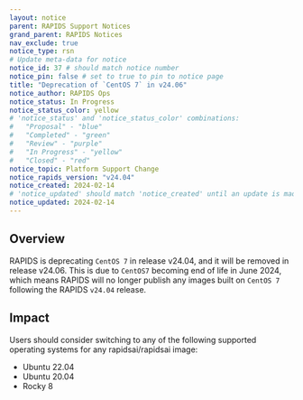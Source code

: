 ```yaml
---
layout: notice
parent: RAPIDS Support Notices
grand_parent: RAPIDS Notices
nav_exclude: true
notice_type: rsn
# Update meta-data for notice
notice_id: 37 # should match notice number
notice_pin: false # set to true to pin to notice page
title: "Deprecation of `CentOS 7` in v24.06"
notice_author: RAPIDS Ops
notice_status: In Progress
notice_status_color: yellow
# 'notice_status' and 'notice_status_color' combinations:
#   "Proposal" - "blue"
#   "Completed" - "green"
#   "Review" - "purple"
#   "In Progress" - "yellow"
#   "Closed" - "red"
notice_topic: Platform Support Change
notice_rapids_version: "v24.04"
notice_created: 2024-02-14
# 'notice_updated' should match 'notice_created' until an update is made
notice_updated: 2024-02-14
---
```


## Overview

RAPIDS is deprecating `CentOS 7` in release v24.04, and it will be removed in release v24.06.  This is due to `CentOS7` becoming end of life in June 2024, which means RAPIDS will no longer publish any images built on `CentOS 7` following the RAPIDS `v24.04` release.


## Impact

Users should consider switching to any of the following supported operating systems for any rapidsai/rapidsai image:
  - Ubuntu 22.04 
  - Ubuntu 20.04
  - Rocky 8
